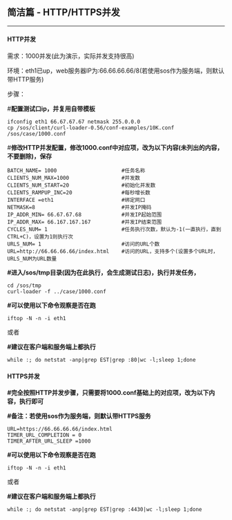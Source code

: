 ## 简洁篇 - HTTP/HTTPS并发

---

#### HTTP并发

需求：1000并发\(此为演示，实际并发支持很高\)

环境：eth1已up，web服务器IP为:66.66.66.66/8\(若使用sos作为服务端，则默认带HTTP服务\)

步骤：

\#**配置测试口ip，并复用自带模板**

```
ifconfig eth1 66.67.67.67 netmask 255.0.0.0
cp /sos/client/curl-loader-0.56/conf-examples/10K.conf /sos/case/1000.conf
```

\#**修改HTTP并发配置，修改1000.conf中对应项，改为以下内容\(未列出的内容，不要删除\)，保存**

```
BATCH_NAME= 1000                     #任务名称
CLIENTS_NUM_MAX=1000                 #并发数
CLIENTS_NUM_START=20                 #初始化并发数
CLIENTS_RAMPUP_INC=20                #每秒增长数
INTERFACE =eth1                      #绑定网口
NETMASK=8                            #并发IP掩码
IP_ADDR_MIN= 66.67.67.68             #并发IP起始范围
IP_ADDR_MAX= 66.167.167.167          #并发IP结束范围
CYCLES_NUM= 1                        #任务执行次数，默认为-1(一直执行，直到CTRL+C)，设置为1则执行次
URLS_NUM= 1                          #访问的URL个数
URL=http://66.66.66.66/index.html    #访问的URL，支持多个(设置多个URL时，URLS_NUM为URL数量
```

**\#进入/sos/tmp目录\(因为在此执行，会生成测试日志\)，执行并发任务，**

```
cd /sos/tmp
curl-loader -f ../case/1000.conf
```

**\#可以使用以下命令观察是否在跑**

`iftop -N -n -i eth1`

或者

**\#建议在客户端和服务端上都执行**

`while :; do netstat -anp|grep EST|grep :80|wc -l;sleep 1;done`

#### HTTPS并发

**\#完全按照HTTP并发步骤，只需要将1000.conf基础上的对应项，改为以下内容，执行即可**

**\#备注：若使用sos作为服务端，则默认带HTTPS服务**

```
URL=https://66.66.66.66/index.html
TIMER_URL_COMPLETION = 0
TIMER_AFTER_URL_SLEEP =1000
```

**\#可以使用以下命令观察是否在跑**

`iftop -N -n -i eth1`

或者

**\#建议在客户端和服务端上都执行**

`while :; do netstat -anp|grep EST|grep :4430|wc -l;sleep 1;done`

